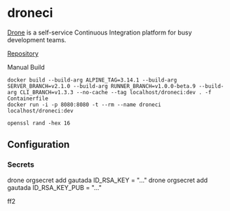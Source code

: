 # droneci

[Drone](https://www.drone.io) is a self-service Continuous Integration platform for busy development teams.

[Repository](https://github.com/drone/drone)

Manual Build
```
docker build --build-arg ALPINE_TAG=3.14.1 --build-arg SERVER_BRANCH=v2.1.0 --build-arg RUNNER_BRANCH=v1.0.0-beta.9 --build-arg CLI_BRANCH=v1.3.3 --no-cache --tag localhost/droneci:dev . -f Containerfile
docker run -i -p 8080:8080 -t --rm --name droneci localhost/droneci:dev 
```
```
openssl rand -hex 16
```

## Configuration

### Secrets

drone orgsecret add gautada ID_RSA_KEY = "..."
drone orgsecret add gautada ID_RSA_KEY_PUB = "..."

ff2
